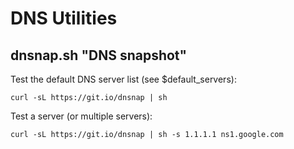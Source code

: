 # DNS Utilities

## dnsnap.sh "DNS snapshot"

Test the default DNS server list (see $default_servers):

`curl -sL https://git.io/dnsnap | sh`

Test a server (or multiple servers):

`curl -sL https://git.io/dnsnap | sh -s 1.1.1.1 ns1.google.com`
